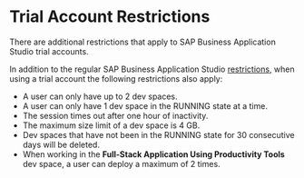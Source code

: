 <!-- loioa45742a719704bdea179b4c4f9afa07f -->

# Trial Account Restrictions

There are additional restrictions that apply to SAP Business Application Studio trial accounts.

In addition to the regular SAP Business Application Studio [restrictions](restrictions-76db362.md), when using a trial account the following restrictions also apply:

-   A user can only have up to 2 dev spaces.
-   A user can only have 1 dev space in the RUNNING state at a time.
-   The session times out after one hour of inactivity.
-   The maximum size limit of a dev space is 4 GB.
-   Dev spaces that have not been in the RUNNING state for 30 consecutive days will be deleted.
-   When working in the **Full-Stack Application Using Productivity Tools** dev space, a user can deploy a maximum of 2 times.

